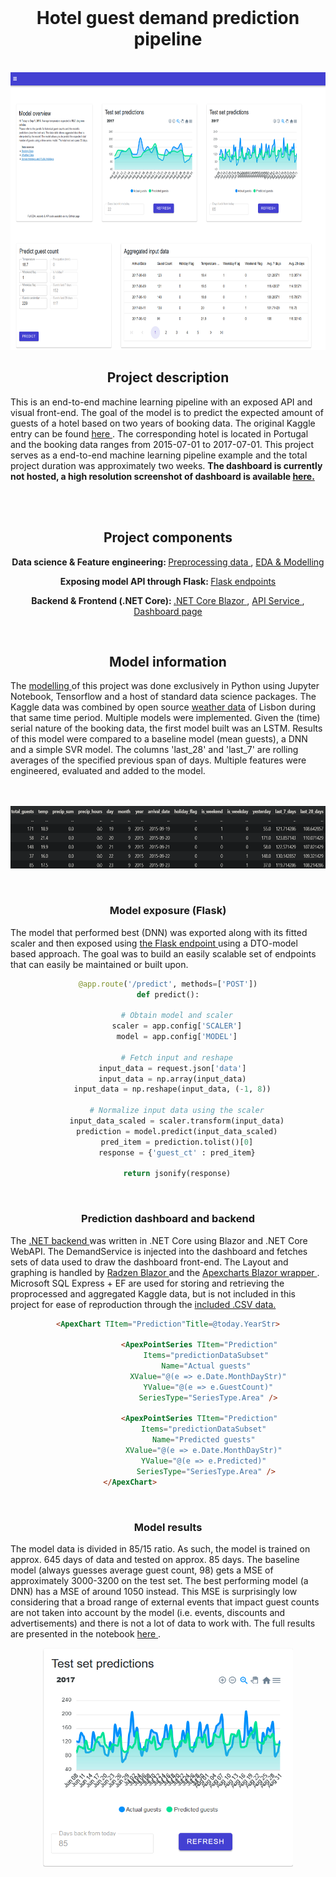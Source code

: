 <br />
<div align="center">
  <a href="https://github.com/FransHk/Hotel-guest-demand-prediction">

  </a>

<h1 align="center"><b>Hotel guest demand prediction pipeline</b></h2></br>
<img src="images/screen_3.png"  width="690" height="444">

</br>
<h2 align="center"><b>Project description</b></h3>
<p align="left">
This is an end-to-end machine learning pipeline with an exposed API and visual front-end. The goal of the model is to predict the expected amount of guests of a hotel based on two years of booking data. The original Kaggle entry can be found <a href="https://www.kaggle.com/datasets/jessemostipak/hotel-booking-demand"> here </a>. The corresponding hotel is located in Portugal and the booking data ranges from 2015-07-01 to 2017-07-01. This project serves as a end-to-end machine learning pipeline example and the total project duration was approximately two weeks. <b>The dashboard is currently not hosted, a high resolution screenshot of dashboard is available <a href="images/screen_3.png"> here. </a> </p></b>
<br><br>

<h2 align="center"><b>Project components</b></h3>

<b>Data science & Feature engineering: </b>
    <a href="data/preprocessing.ipynb"> Preprocessing data </a>, 
    <a href="model.ipynb"> EDA & Modelling </a>

<b>Exposing model API through Flask: </b>
<a href="endpoints.py"> Flask endpoints </a>

 <b>Backend & Frontend (.NET Core): </b>
 <a href="Blazor\Hotel Demand Blazor\Hotel Demand Blazor"> .NET Core Blazor </a>, 
 <a href="Blazor/Hotel Demand Blazor/Hotel Demand Blazor/Data/DemandService.cs"> API Service </a>,
 <a href="Blazor/Hotel Demand Blazor/Hotel Demand Blazor/Pages/Index.razor"> Dashboard page</a>
   
</p>
<br> <h2 align='center'><b>Model information </b></h3> <p align="left"> 
The  <a href="model.ipynb"> modelling </a> of this project was done exclusively in Python using Jupyter Notebook, Tensorflow and a host of standard data science packages. The Kaggle data was combined by open source <a href="https://open-meteo.com/">weather data</a> of Lisbon during that same time period. Multiple models were implemented. Given the (time) serial nature of the booking data, the first model built was an LSTM. Results of this model were compared to a baseline model (mean guests), a DNN and a simple SVR model. The columns 'last_28' and 'last_7' are rolling averages of the specified previous span of days. Multiple features were engineered, evaluated and added to the model. </p>

<br><br><img src="images/data_excerpt.png"  width="600" height="100">

<br> <h3 align='center'><b>Model exposure (Flask) </b></h3> <p align="left">
The model that performed best (DNN) was exported along with its fitted scaler and then exposed using <a href="endpoints.py"> the Flask endpoint </a> using a DTO-model based approach. The goal was to build an easily scalable set of endpoints that can easily be maintained or built upon.</p>

```python
@app.route('/predict', methods=['POST'])
def predict():

    # Obtain model and scaler
    scaler = app.config['SCALER']
    model = app.config['MODEL']
    
    # Fetch input and reshape
    input_data = request.json['data']  
    input_data = np.array(input_data)  
    input_data = np.reshape(input_data, (-1, 8))  

    # Normalize input data using the scaler
    input_data_scaled = scaler.transform(input_data)
    prediction = model.predict(input_data_scaled)
    pred_item = prediction.tolist()[0]
    response = {'guest_ct' : pred_item}

    return jsonify(response)
```

<br> <h3 align='center'><b> Prediction dashboard and backend </b></h3> <p align="left">
The <a href="Blazor\Hotel Demand Blazor\Hotel Demand Blazor"> .NET backend </a> was written in .NET Core using Blazor and .NET Core WebAPI. The DemandService is injected into the dashboard and fetches sets of data used to draw the dashboard front-end. The Layout and graphing is handled by <a href="https://github.com/radzenhq/radzen-blazor"> Radzen Blazor </a> and the <a href="https://github.com/apexcharts/Blazor-ApexCharts"> Apexcharts Blazor wrapper </a>. Microsoft SQL Express + EF are used for storing and retrieving the proprocessed and aggregated Kaggle data, but is not included in this project for ease of reproduction through the <a href="/data"> included .CSV data. </a></p>

```html
<ApexChart TItem="Prediction"Title=@today.YearStr>

              <ApexPointSeries TItem="Prediction"
                  Items="predictionDataSubset" 
                  Name="Actual guests" 
                  XValue="@(e => e.Date.MonthDayStr)"
                  YValue="@(e => e.GuestCount)"
                  SeriesType="SeriesType.Area" />

              <ApexPointSeries TItem="Prediction"
                 Items="predictionDataSubset" 
                 Name="Predicted guests" 
                 XValue="@(e => e.Date.MonthDayStr)" 
                 YValue="@(e => e.Predicted)" 
                 SeriesType="SeriesType.Area" />
</ApexChart>                 
```

<br> <h3 align='center'><b> Model results </b></h3> <p align="left">
The model data is divided in 85/15 ratio. As such, the model is trained on approx. 645 days of data and tested on approx. 85 days. The baseline model (always guesses average guest count, 98) gets a MSE of approximately 3000-3200 on the test set. The best performing model (a DNN) has a MSE  of around 1050 instead. This MSE is surprisingly low considering that a broad range of external events that impact guest counts are not taken into account by the model (i.e. events, discounts and advertisements) and there is not a lot of data to work with. The full results are presented in the notebook <a href="model.ipynb"> here </a>. </p>

<img src="images/test-set.png"  width="400" height="350">